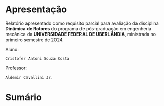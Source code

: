 # Apresentação

Relatório apresentado como requisito parcial para avaliação da disciplina <b> Dinâmica de Rotores</b> do programa de pós-graduação em engenheria mecânica da <b>UNIVERSIDADE FEDERAL DE UBERLÂNDIA</b>, ministrada no primeiro semestre de 2024.

Aluno:
    
    Cristofer Antoni Souza Costa
    
Professor:

    Aldemir Cavallini Jr.

# Sumário

```{tableofcontents}
```
